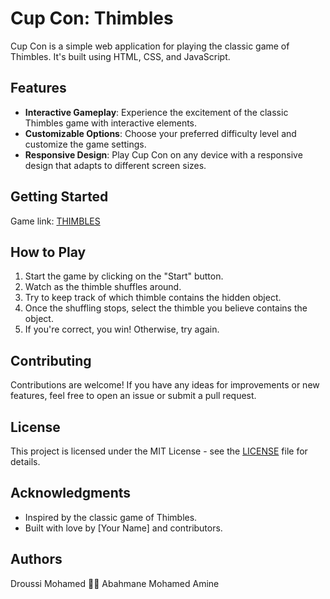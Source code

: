 # Cup Con: Thimbles

Cup Con is a simple web application for playing the classic game of Thimbles. It's built using HTML, CSS, and JavaScript.

## Features

- **Interactive Gameplay**: Experience the excitement of the classic Thimbles game with interactive elements.
- **Customizable Options**: Choose your preferred difficulty level and customize the game settings.
- **Responsive Design**: Play Cup Con on any device with a responsive design that adapts to different screen sizes.

## Getting Started

Game link: [THIMBLES](https://thimbles.netlify.app)

## How to Play

1. Start the game by clicking on the "Start" button.
2. Watch as the thimble shuffles around.
3. Try to keep track of which thimble contains the hidden object.
4. Once the shuffling stops, select the thimble you believe contains the object.
5. If you're correct, you win! Otherwise, try again.

## Contributing

Contributions are welcome! If you have any ideas for improvements or new features, feel free to open an issue or submit a pull request.

## License

This project is licensed under the MIT License - see the [LICENSE](LICENSE) file for details.

## Acknowledgments

- Inspired by the classic game of Thimbles.
- Built with love by [Your Name] and contributors.

## Authors
Droussi Mohamed 🤝🏼 Abahmane Mohamed Amine
